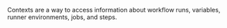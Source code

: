 Contexts are a way to access information about workflow runs, variables, runner environments, jobs, and steps.
